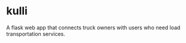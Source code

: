 # kulli
A flask web app that connects truck owners with users who need load transportation services.
